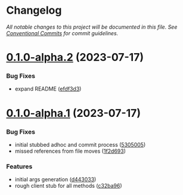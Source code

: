# Changelog

_All notable changes to this project will be documented in this file. See [Conventional Commits](https://www.conventionalcommits.org/) for commit guidelines._


# [0.1.0-alpha.2](https://github.com/JaredReisinger/wordpressed/compare/v0.1.0-alpha.1...v0.1.0-alpha.2) (2023-07-17)


### Bug Fixes

* expand README ([efdf3d3](https://github.com/JaredReisinger/wordpressed/commit/efdf3d37d8f057b0cf860a39c5509c087dffc9dc))

# [0.1.0-alpha.1](https://github.com/JaredReisinger/wordpressed/compare/v0.0.0...v0.1.0-alpha.1) (2023-07-17)


### Bug Fixes

* initial stubbed adhoc and commit process ([5305005](https://github.com/JaredReisinger/wordpressed/commit/5305005f105b3a65d60575f28d0900fbf9b4eed0))
* missed references from file moves ([1f2d693](https://github.com/JaredReisinger/wordpressed/commit/1f2d693b322b2abca1f95aa9447f98f0dfd4b606))


### Features

* initial args generation ([d443033](https://github.com/JaredReisinger/wordpressed/commit/d443033bf776ebf811893e6795708af8614e1b7a))
* rough client stub for all methods ([c32ba96](https://github.com/JaredReisinger/wordpressed/commit/c32ba96a7389d8cdccd6ea12774a7ba6d7fdc0c8))
